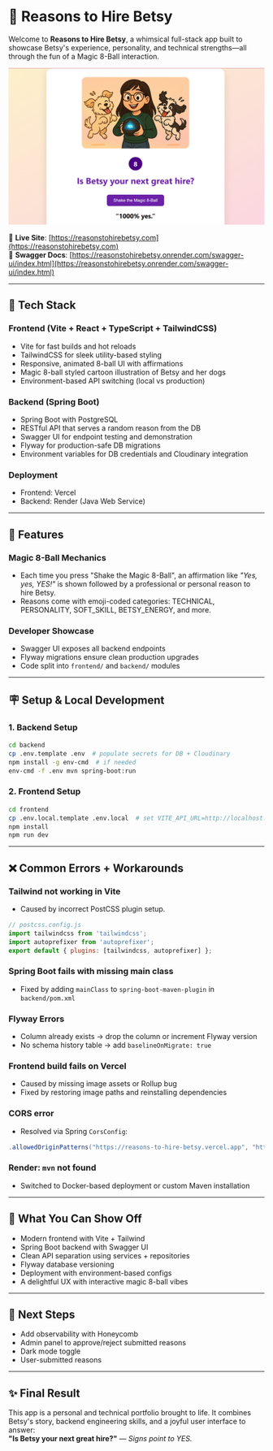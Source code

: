 # 🎡 Reasons to Hire Betsy

Welcome to **Reasons to Hire Betsy**, a whimsical full-stack app built to showcase Betsy's experience, personality, and technical strengths—all through the fun of a Magic 8-Ball interaction.

![![alt text](Website example))](./frontend/src/assets/websiteSample.png)

🔗 **Live Site**: [https://reasonstohirebetsy.com](https://reasonstohirebetsy.com)  
📘 **Swagger Docs**: [https://reasonstohirebetsy.onrender.com/swagger-ui/index.html](https://reasonstohirebetsy.onrender.com/swagger-ui/index.html)

---

## 🚀 Tech Stack

### Frontend (Vite + React + TypeScript + TailwindCSS)
- Vite for fast builds and hot reloads
- TailwindCSS for sleek utility-based styling
- Responsive, animated 8-ball UI with affirmations
- Magic 8-ball styled cartoon illustration of Betsy and her dogs
- Environment-based API switching (local vs production)

### Backend (Spring Boot)
- Spring Boot with PostgreSQL
- RESTful API that serves a random reason from the DB
- Swagger UI for endpoint testing and demonstration
- Flyway for production-safe DB migrations
- Environment variables for DB credentials and Cloudinary integration

### Deployment
- Frontend: Vercel
- Backend: Render (Java Web Service)

---

## 📂 Features

### Magic 8-Ball Mechanics
- Each time you press "Shake the Magic 8-Ball", an affirmation like *"Yes, yes, YES!"* is shown followed by a professional or personal reason to hire Betsy.
- Reasons come with emoji-coded categories: TECHNICAL, PERSONALITY, SOFT_SKILL, BETSY_ENERGY, and more.

### Developer Showcase
- Swagger UI exposes all backend endpoints
- Flyway migrations ensure clean production upgrades
- Code split into `frontend/` and `backend/` modules

---

## 🪧 Setup & Local Development

### 1. Backend Setup
```bash
cd backend
cp .env.template .env  # populate secrets for DB + Cloudinary
npm install -g env-cmd  # if needed
env-cmd -f .env mvn spring-boot:run
```

### 2. Frontend Setup
```bash
cd frontend
cp .env.local.template .env.local  # set VITE_API_URL=http://localhost:8080
npm install
npm run dev
```

---

## ❌ Common Errors + Workarounds

### Tailwind not working in Vite
- Caused by incorrect PostCSS plugin setup.
```js
// postcss.config.js
import tailwindcss from 'tailwindcss';
import autoprefixer from 'autoprefixer';
export default { plugins: [tailwindcss, autoprefixer] };
```

### Spring Boot fails with missing main class
- Fixed by adding `mainClass` to `spring-boot-maven-plugin` in `backend/pom.xml`

### Flyway Errors
- Column already exists → drop the column or increment Flyway version
- No schema history table → add `baselineOnMigrate: true`

### Frontend build fails on Vercel
- Caused by missing image assets or Rollup bug
- Fixed by restoring image paths and reinstalling dependencies

### CORS error
- Resolved via Spring `CorsConfig`:
```java
.allowedOriginPatterns("https://reasons-to-hire-betsy.vercel.app", "http://localhost:5173")
```

### Render: `mvn` not found
- Switched to Docker-based deployment or custom Maven installation

---

## 🧰 What You Can Show Off

- Modern frontend with Vite + Tailwind
- Spring Boot backend with Swagger UI
- Clean API separation using services + repositories
- Flyway database versioning
- Deployment with environment-based configs
- A delightful UX with interactive magic 8-ball vibes

---

## 🥇 Next Steps
- Add observability with Honeycomb
- Admin panel to approve/reject submitted reasons
- Dark mode toggle
- User-submitted reasons

---

## ✨ Final Result
This app is a personal and technical portfolio brought to life. It combines Betsy's story, backend engineering skills, and a joyful user interface to answer:  
**"Is Betsy your next great hire?"** — *Signs point to YES.*

